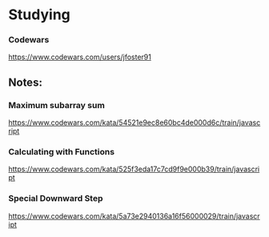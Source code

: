 # Studying

### Codewars
https://www.codewars.com/users/jfoster91

## Notes:

### Maximum subarray sum
https://www.codewars.com/kata/54521e9ec8e60bc4de000d6c/train/javascript

### Calculating with Functions
https://www.codewars.com/kata/525f3eda17c7cd9f9e000b39/train/javascript

### Special Downward Step
https://www.codewars.com/kata/5a73e2940136a16f56000029/train/javascript
